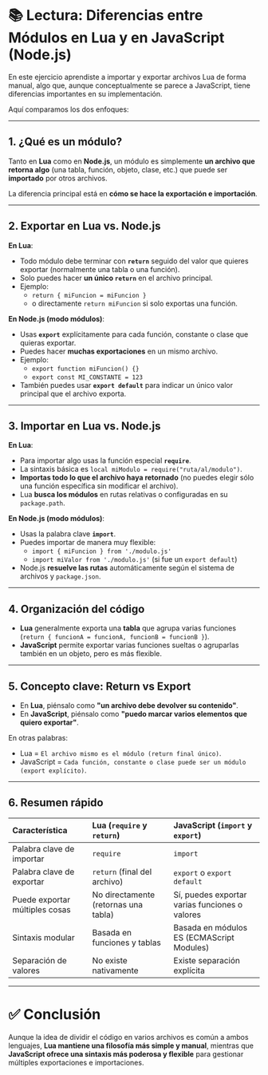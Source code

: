 # 📚 Lectura: Diferencias entre Módulos en Lua y en JavaScript (Node.js)

En este ejercicio aprendiste a importar y exportar archivos Lua de forma manual, algo que, aunque conceptualmente se parece a JavaScript, tiene diferencias importantes en su implementación.

Aquí comparamos los dos enfoques:

---

## 1. ¿Qué es un módulo?

Tanto en **Lua** como en **Node.js**, un módulo es simplemente **un archivo que retorna algo** (una tabla, función, objeto, clase, etc.) que puede ser **importado** por otros archivos.

La diferencia principal está en **cómo se hace la exportación e importación**.

---

## 2. Exportar en Lua vs. Node.js

**En Lua**:
- Todo módulo debe terminar con **`return`** seguido del valor que quieres exportar (normalmente una tabla o una función).
- Solo puedes hacer **un único `return`** en el archivo principal.
- Ejemplo:
  - `return { miFuncion = miFuncion }`
  - o directamente `return miFuncion` si solo exportas una función.

**En Node.js (modo módulos)**:
- Usas **`export`** explícitamente para cada función, constante o clase que quieras exportar.
- Puedes hacer **muchas exportaciones** en un mismo archivo.
- Ejemplo:
  - `export function miFuncion() {}` 
  - `export const MI_CONSTANTE = 123`
- También puedes usar **`export default`** para indicar un único valor principal que el archivo exporta.

---

## 3. Importar en Lua vs. Node.js

**En Lua**:
- Para importar algo usas la función especial **`require`**.
- La sintaxis básica es `local miModulo = require("ruta/al/modulo")`.
- **Importas todo lo que el archivo haya retornado** (no puedes elegir sólo una función específica sin modificar el archivo).
- Lua **busca los módulos** en rutas relativas o configuradas en su `package.path`.

**En Node.js (modo módulos)**:
- Usas la palabra clave **`import`**.
- Puedes importar de manera muy flexible:
  - `import { miFuncion } from './modulo.js'`
  - `import miValor from './modulo.js'` (si fue un `export default`)
- Node.js **resuelve las rutas** automáticamente según el sistema de archivos y `package.json`.

---

## 4. Organización del código

- **Lua** generalmente exporta una **tabla** que agrupa varias funciones (`return { funcionA = funcionA, funcionB = funcionB }`).
- **JavaScript** permite exportar varias funciones sueltas o agruparlas también en un objeto, pero es más flexible.

---

## 5. Concepto clave: Return vs Export

- En **Lua**, piénsalo como **"un archivo debe devolver su contenido"**.
- En **JavaScript**, piénsalo como **"puedo marcar varios elementos que quiero exportar"**.

En otras palabras:
- Lua = `El archivo mismo es el módulo (return final único)`.
- JavaScript = `Cada función, constante o clase puede ser un módulo (export explícito)`.

---

## 6. Resumen rápido

| Característica         | Lua (`require` y `return`)                 | JavaScript (`import` y `export`)    |
|:------------------------|:-------------------------------------------|:------------------------------------|
| Palabra clave de importar | `require`                                | `import`                           |
| Palabra clave de exportar | `return` (final del archivo)              | `export` o `export default`         |
| Puede exportar múltiples cosas | No directamente (retornas una tabla) | Sí, puedes exportar varias funciones o valores |
| Sintaxis modular        | Basada en funciones y tablas              | Basada en módulos ES (ECMAScript Modules)  |
| Separación de valores   | No existe nativamente                     | Existe separación explícita        |

---

# ✅ Conclusión

Aunque la idea de dividir el código en varios archivos es común a ambos lenguajes, **Lua mantiene una filosofía más simple y manual**, mientras que **JavaScript ofrece una sintaxis más poderosa y flexible** para gestionar múltiples exportaciones e importaciones.
